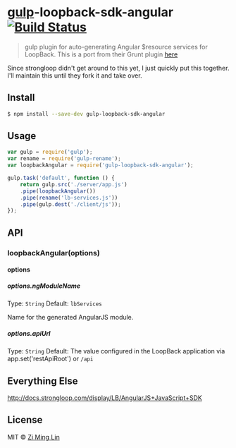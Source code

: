 # [gulp](http://gulpjs.com)-loopback-sdk-angular [![Build Status](https://travis-ci.org/zimlin/gulp-loopback-sdk-angular.svg?branch=master)](https://travis-ci.org/zimlin/gulp-loopback-sdk-angular)

> gulp plugin for auto-generating Angular $resource services for LoopBack.
> This is a port from their Grunt plugin [here](https://github.com/strongloop/grunt-loopback-sdk-angular)

Since strongloop didn't get around to this yet, I just quickly put this together. I'll maintain this until they fork it and take over.

## Install

```sh
$ npm install --save-dev gulp-loopback-sdk-angular
```


## Usage

```js
var gulp = require('gulp');
var rename = require('gulp-rename');
var loopbackAngular = require('gulp-loopback-sdk-angular');

gulp.task('default', function () {
	return gulp.src('./server/app.js')
    .pipe(loopbackAngular())
    .pipe(rename('lb-services.js'))
    .pipe(gulp.dest('./client/js'));
});
```


## API

### loopbackAngular(options)

#### options

##### options.ngModuleName

Type: `String`
Default: `lbServices`

Name for the generated AngularJS module.

##### options.apiUrl

Type: `String`
Default: The value configured in the LoopBack application via app.set('restApiRoot') or `/api`

## Everything Else

http://docs.strongloop.com/display/LB/AngularJS+JavaScript+SDK


## License

MIT © [Zi Ming Lin](https://github.com/zimlin)
